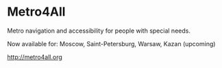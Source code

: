 Metro4All
===========

Metro navigation and accessibility for people with special needs.

Now available for: Moscow, Saint-Petersburg, Warsaw, Kazan (upcoming)

http://metro4all.org
